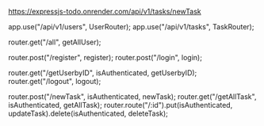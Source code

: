 https://expressjs-todo.onrender.com/api/v1/tasks/newTask

app.use("/api/v1/users", UserRouter);
app.use("/api/v1/tasks", TaskRouter);

router.get("/all", getAllUser);

router.post("/register", register);
router.post("/login", login);

router.get("/getUserbyID", isAuthenticated, getUserbyID);
router.get("/logout", logout);


router.post("/newTask", isAuthenticated, newTask);
router.get("/getAllTask", isAuthenticated, getAllTask);
router.route("/:id").put(isAuthenticated, updateTask).delete(isAuthenticated, deleteTask);
